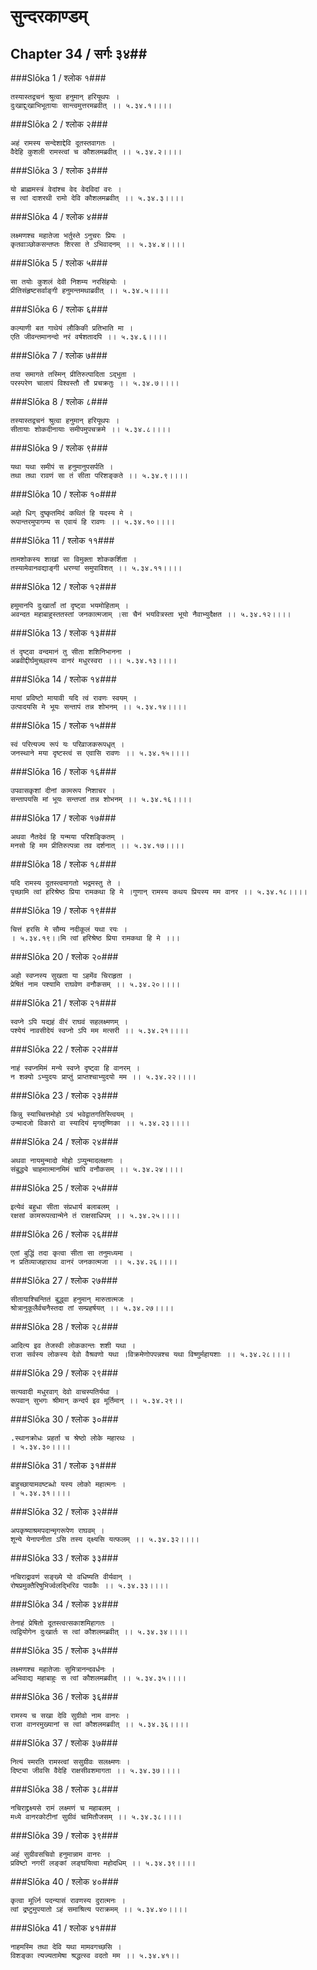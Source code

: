 सुन्दरकाण्डम्
===============================


## Chapter 34  / सर्गः ३४##


###Slōka 1 / श्लोक १###


    तस्यास्तद्वचनं श्रुत्वा हनुमान् हरियूथपः ।
    दुःखाद्दुःखाभिभूतायाः सान्त्वमुत्तरमब्रवीत् ।। ५.३४.१।।।।


###Slōka 2 / श्लोक २###


    अहं रामस्य सन्देशाद्देवि दूतस्तवागतः ।
    वैदेहि कुशली रामस्त्वां च कौशलमब्रवीत् ।। ५.३४.२।।।।


###Slōka 3 / श्लोक ३###


    यो ब्राह्ममस्त्रं वेदांश्च वेद वेदविदां वरः ।
    स त्वां दाशरथी रामो देवि कौशलमब्रवीत् ।। ५.३४.३।।।।


###Slōka 4 / श्लोक ४###


    लक्ष्मणश्च महातेजा भर्तुस्ते ऽनुचरः प्रियः ।
    कृतवाञ्छोकसन्तप्तः शिरसा ते ऽभिवादनम् ।। ५.३४.४।।।।


###Slōka 5 / श्लोक ५###


    सा तयोः कुशलं देवी निशम्य नरसिंहयोः ।
    प्रीतिसंहृष्टसर्वाङ्गी हनुमन्तमथाब्रवीत् ।। ५.३४.५।।।।


###Slōka 6 / श्लोक ६###


    कल्याणी बत गाथेयं लौकिकी प्रतिभाति मा ।
    एति जीवन्तमानन्दो नरं वर्षशतादपि ।। ५.३४.६।।।।


###Slōka 7 / श्लोक ७###


    तया समागते तस्मिन् प्रीतिरुत्पादिता ऽद्भुता ।
    परस्परेण चालापं विश्वस्तौ तौ प्रचक्रतुः ।। ५.३४.७।।।।


###Slōka 8 / श्लोक ८###


    तस्यास्तद्वचनं श्रुत्वा हनुमान् हरियूथपः ।
    सीतायाः शोकदीनायाः समीपमुपचक्रमे ।। ५.३४.८।।।।


###Slōka 9 / श्लोक ९###


    यथा यथा समीपं स हनुमानुपसर्पति ।
    तथा तथा रावणं सा तं सीता परिशङ्कते ।। ५.३४.९।।।।


###Slōka 10 / श्लोक १०###


    अहो धिग् दुष्कृतमिदं कथितं हि यदस्य मे ।
    रूपान्तरमुपागम्य स एवायं हि रावणः ।। ५.३४.१०।।।।


###Slōka 11 / श्लोक ११###


    तामशोकस्य शाखां सा विमुक्ता शोककर्शिता ।
    तस्यामेवानवद्याङ्गी धरण्यां समुपाविशत् ।। ५.३४.११।।।।


###Slōka 12 / श्लोक १२###


    हमुमानपि दुःखार्तां तां दृष्ट्वा भयमोहिताम् ।
    अवन्दत महाबाहुस्ततस्तां जनकात्मजाम् ।सा चैनं भयवित्रस्ता भूयो नैवाभ्युदैक्षत ।। ५.३४.१२।।।।


###Slōka 13 / श्लोक १३###


    तं दृष्ट्वा वन्दमानं तु सीता शशिनिभानना ।
    अब्रवीद्दीर्घमुच्छ्वस्य वानरं मधुरस्वरा ।।। ५.३४.१३।।।।


###Slōka 14 / श्लोक १४###


    मायां प्रविष्टो मायावी यदि त्वं रावणः स्वयम् ।
    उत्पादयसि मे भूयः सन्तापं तन्न शोभनम् ।। ५.३४.१४।।।।


###Slōka 15 / श्लोक १५###


    स्वं परित्यज्य रूपं यः परिव्राजकरूपधृत् ।
    जनस्थाने मया दृष्टस्त्वं स एवासि रावणः ।। ५.३४.१५।।।।


###Slōka 16 / श्लोक १६###


    उपवासकृशां दीनां कामरूप निशाचर ।
    सन्तापयसि मां भूयः सन्तप्तां तन्न शोभनम् ।। ५.३४.१६।।।।


###Slōka 17 / श्लोक १७###


    अथवा नैतदेवं हि यन्मया परिशङ्कितम् ।
    मनसो हि मम प्रीतिरुत्पन्ना तव दर्शनात् ।। ५.३४.१७।।।।


###Slōka 18 / श्लोक १८###


    यदि रामस्य दूतस्त्वमागतो भद्रमस्तु ते ।
    पृच्छामि त्वां हरिश्रेष्ठ प्रिया रामकथा हि मे ।गुणान् रामस्य कथय प्रियस्य मम वानर ।। ५.३४.१८।।।।


###Slōka 19 / श्लोक १९###


    चित्तं हरसि मे सौम्य नदीकूलं यथा रयः ।
    । ५.३४.१९।।मि त्वां हरिश्रेष्ठ प्रिया रामकथा हि मे ।।।


###Slōka 20 / श्लोक २०###


    अहो स्वप्नस्य सुखता या ऽहमेंव चिराहृता ।
    प्रेषितं नाम पश्यामि राघवेण वनौकसम् ।। ५.३४.२०।।।।


###Slōka 21 / श्लोक २१###


    स्वप्ने ऽपि यद्यहं वीरं राघवं सहलक्ष्मणम् ।
    पश्येयं नावसीदेयं स्वप्नो ऽपि मम मत्सरी ।। ५.३४.२१।।।।


###Slōka 22 / श्लोक २२###


    नाहं स्वप्नमिमं मन्ये स्वप्ने दृष्ट्वा हि वानरम् ।
    न शक्यो ऽभ्युदयः प्राप्तुं प्राप्तश्चाभ्युदयो मम ।। ५.३४.२२।।।।


###Slōka 23 / श्लोक २३###


    किन्नु स्याच्चित्तमोहो ऽयं भवेद्वातगतिस्त्वियम् ।
    उन्मादजो विकारो वा स्यादियं मृगतृष्णिका ।। ५.३४.२३।।।।


###Slōka 24 / श्लोक २४###


    अथवा नायमुन्मादो मोहो ऽप्युन्मादलक्षणः ।
    संबुद्ध्ये चाहमात्मानमिमं चापि वनौकसम् ।। ५.३४.२४।।।।


###Slōka 25 / श्लोक २५###


    इत्येवं बहुधा सीता संप्रधार्य बलाबलम् ।
    रक्षसां कामरूपत्वान्मेने तं राक्षसाधिपम् ।। ५.३४.२५।।।।


###Slōka 26 / श्लोक २६###


    एतां बुद्धिं तदा कृत्वा सीता सा तनुमध्यमा ।
    न प्रतिव्याजहाराथ वानरं जनकात्मजा ।। ५.३४.२६।।।।


###Slōka 27 / श्लोक २७###


    सीतायाश्चिन्तितं बुद्ध्वा हनुमान् मारुतात्मजः ।
    श्रोत्रानुकूलैर्वचनैस्तदा तां सम्प्रहर्षयत् ।। ५.३४.२७।।।।


###Slōka 28 / श्लोक २८###


    आदित्य इव तेजस्वी लोककान्तः शशी यथा ।
    राजा सर्वस्य लोकस्य देवो वैश्रवणो यथा ।विक्रमेणोपपन्नश्च यथा विष्णुर्महायशाः ।। ५.३४.२८।।।।


###Slōka 29 / श्लोक २९###


    सत्यवादी मधुरवाग् देवो वाचस्पतिर्यथा ।
    रूपवान् सुभगः श्रीमान् कन्दर्प इव मूर्तिमान् ।। ५.३४.२९।।


###Slōka 30 / श्लोक ३०###


    .स्थानक्रोधः प्रहर्ता च श्रेष्ठो लोके महारथः ।
    । ५.३४.३०।।।।


###Slōka 31 / श्लोक ३१###


    बाहुच्छायामवष्टब्धो यस्य लोको महात्मनः ।
    । ५.३४.३१।।।।


###Slōka 32 / श्लोक ३२###


    अपकृष्याश्रमपदान्मृगरूपेण राघवम् ।
    शून्ये येनापनीता ऽसि तस्य द्क्ष्यसि यत्फलम् ।। ५.३४.३२।।।।


###Slōka 33 / श्लोक ३३###


    नचिराद्रावणं सङ्ख्ये यो वधिष्यति वीर्यवान् ।
    रोषप्रमुक्तैरिषुभिर्ज्वलद्भिरिव पावकैः ।। ५.३४.३३।।।।


###Slōka 34 / श्लोक ३४###


    तेनाहं प्रेषितो दूतस्त्वत्सकाशमिहागतः ।
    त्वद्वियोगेन दुःखार्तः स त्वां कौशलमब्रवीत् ।। ५.३४.३४।।।।


###Slōka 35 / श्लोक ३५###


    लक्ष्मणश्च महातेजाः सुमित्रानन्दवर्धनः ।
    अभिवाद्य महाबाहुः स त्वां कौशलमब्रवीत् ।। ५.३४.३५।।।।


###Slōka 36 / श्लोक ३६###


    रामस्य च सखा देवि सुग्रीवो नाम वानरः ।
    राजा वानरमुख्यानां स त्वां कौशलमब्रवीत् ।। ५.३४.३६।।।।


###Slōka 37 / श्लोक ३७###


    नित्यं स्मरति रामस्त्वां ससुग्रीवः सलक्ष्मणः ।
    दिष्ट्या जीवसि वैदेहि राक्षसीवशमागता ।। ५.३४.३७।।।।


###Slōka 38 / श्लोक ३८###


    नचिराद्द्रक्ष्यसे रामं लक्ष्मणं च महाबलम् ।
    मध्ये वानरकोटीनां सुग्रीवं चामितौजसम् ।। ५.३४.३८।।।।


###Slōka 39 / श्लोक ३९###


    अहं सुग्रीवसचिवो हनुमान्नाम वानरः ।
    प्रविष्टो नगरीं लङ्कां लङ्घयित्वा महोदधिम् ।। ५.३४.३९।।।।


###Slōka 40 / श्लोक ४०###


    कृत्वा मूर्ध्नि पदन्यासं रावणस्य दुरात्मनः ।
    त्वां द्रष्टुमुपयातो ऽहं समाश्रित्य पराक्रमम् ।। ५.३४.४०।।।।


###Slōka 41 / श्लोक ४१###


    नाहमस्मि तथा देवि यथा मामवगच्छसि ।
    विशङ्का त्यज्यतामेषा श्रद्धत्स्व वदतो मम ।। ५.३४.४१।।


